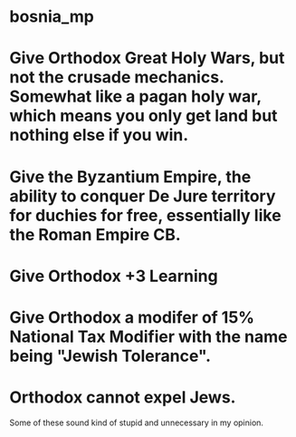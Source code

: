 # bosnia_mp
 
# Give Orthodox Great Holy Wars, but not the crusade mechanics. Somewhat like a pagan holy war, which means you only get land but nothing else if you win.
# Give the Byzantium Empire, the ability to conquer De Jure territory for duchies for free, essentially like the Roman Empire CB.
# Give Orthodox +3 Learning
# Give Orthodox a modifer of 15% National Tax Modifier with the name being "Jewish Tolerance". 
# Orthodox cannot expel Jews. 

Some of these sound kind of stupid and unnecessary in my opinion.
